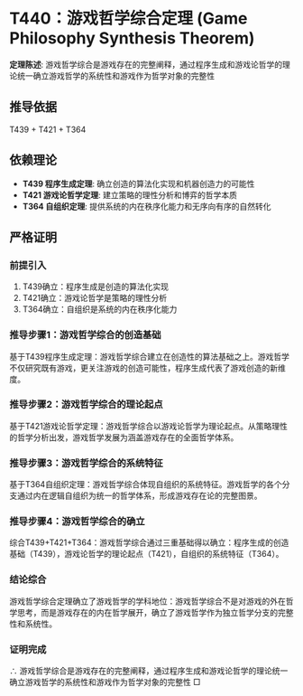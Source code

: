# T440：游戏哲学综合定理 (Game Philosophy Synthesis Theorem)

**定理陈述**: 游戏哲学综合是游戏存在的完整阐释，通过程序生成和游戏论哲学的理论统一确立游戏哲学的系统性和游戏作为哲学对象的完整性

## 推导依据
T439 + T421 + T364

## 依赖理论
- **T439 程序生成定理**: 确立创造的算法化实现和机器创造力的可能性
- **T421 游戏论哲学定理**: 建立策略的理性分析和博弈的哲学本质
- **T364 自组织定理**: 提供系统的内在秩序化能力和无序向有序的自然转化

## 严格证明

### 前提引入
1. T439确立：程序生成是创造的算法化实现
2. T421确立：游戏论哲学是策略的理性分析
3. T364确立：自组织是系统的内在秩序化能力

### 推导步骤1：游戏哲学综合的创造基础
基于T439程序生成定理：游戏哲学综合建立在创造性的算法基础之上。游戏哲学不仅研究既有游戏，更关注游戏的创造可能性，程序生成代表了游戏创造的新维度。

### 推导步骤2：游戏哲学综合的理论起点
基于T421游戏论哲学定理：游戏哲学综合以游戏论哲学为理论起点。从策略理性的哲学分析出发，游戏哲学发展为涵盖游戏存在的全面哲学体系。

### 推导步骤3：游戏哲学综合的系统特征
基于T364自组织定理：游戏哲学综合体现自组织的系统特征。游戏哲学的各个分支通过内在逻辑自组织为统一的哲学体系，形成游戏存在论的完整图景。

### 推导步骤4：游戏哲学综合的确立
综合T439+T421+T364：游戏哲学综合通过三重基础得以确立：程序生成的创造基础（T439），游戏论哲学的理论起点（T421），自组织的系统特征（T364）。

### 结论综合
游戏哲学综合定理确立了游戏哲学的学科地位：游戏哲学综合不是对游戏的外在哲学思考，而是游戏存在的内在哲学展开，确立了游戏哲学作为独立哲学分支的完整性和系统性。

### 证明完成
∴ 游戏哲学综合是游戏存在的完整阐释，通过程序生成和游戏论哲学的理论统一确立游戏哲学的系统性和游戏作为哲学对象的完整性 □